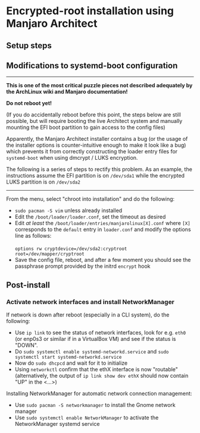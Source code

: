 
#  Encrypted-root installation using Manjaro Architect

## Setup steps

## Modifications to systemd-boot configuration


---

**This is one of the most critical puzzle pieces not described adequately by the ArchLinux wiki and Manjaro documentation!**

**Do not reboot yet!** 

(If you do accidentally reboot before this point, the steps below are still possible, but will require booting the live Architect
system and manually mounting the EFI boot partition to gain access to the config files)

Apparently, the Manjaro Architect installer contains a bug (or the usage of the installer options is counter-intuitive enough to make it
look like a bug) which prevents it from correctly constructing the loader entry files for `systemd-boot` when using 
dmcrypt / LUKS encryption.

The following is a series of steps to rectify this problem. As an example, the instructions assume the EFI partition is on `/dev/sda1`
while the encrypted LUKS partition is on `/dev/sda2`

---

From the menu, select "chroot into installation" and do the following:

* `sudo pacman -S vim` unless already installed
* Edit the `/boot/loader/loader.conf`, set the timeout as desired
* Edit _at least_ the `/boot/loader/entries/manjarolinux[X].conf` where `[X]` corresponds to the `default` entry in `loader.conf`
  and modify the options line as follows:<br/><br/> 
  `options rw cryptdevice=/dev/sda2:cryptroot root=/dev/mapper/cryptroot`
* Save the config file, reboot, and after a few moment you should see the passphrase prompt provided by the initrd `encrypt` hook

## Post-install

### Activate network interfaces and install NetworkManager

If network is down after reboot (especially in a CLI system), do the following:

* Use `ip link` to see the status of network interfaces, look for e.g. `eth0` (or enp0s3 or similar if in a VirtualBox VM)
  and see if the status is "DOWN". 
* Do `sudo systemctl enable systemd-networkd.service` and `sudo systemctl start systemd-networkd.service`
* Now do `sudo dhcpcd` and wait for it to initialize
* Using `networkctl` confirm that the ethX interface is now "routable" (alternatively, the output of `ip link show dev ethX` should
  now contain "UP" in the <...>)

Installing NetworkManager for automatic network connection management:
* Use `sudo pacman -S networkmanager` to install the Gnome network manager
* Use `sudo systemctl enable NetworkManager` to activate the NetworkManager systemd service